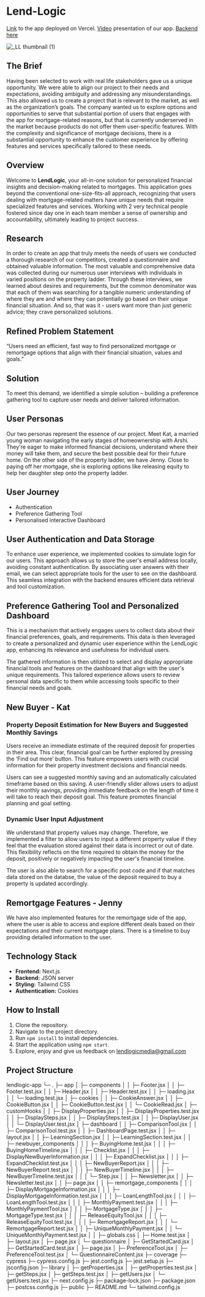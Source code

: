 # Lend-Logic


[Link](https://land-logic-app-frontend.vercel.app/) to the app deployed on Vercel.
[Video](https://youtu.be/WsQBYR9njp8) presentation of our app.
[Backend here](https://github.com/MartiZu/LendLogic-backend)

![_LL thumbnail (1)](https://github.com/horiaomar25/Lend-Logic/assets/140801006/21be36c9-4062-43f5-810e-fb286aff1635)

## The Brief
Having been selected to work with real life stakeholders gave us a unique opportunity. We were able to align our project to their needs and expectations, avoiding ambiguity and addressing any misunderstandings. This also allowed us to create a project that is relevant to the market, as well as the organization’s goals. The company wanted us to explore options and opportunities to serve that substantial portion of users that engages with the app for mortgage-related reasons, but that is currently underserved in the market because products do not offer them user-specific features. With the complexity and significance of mortgage decisions, there is a substantial opportunity to enhance the customer experience by offering features and services specifically tailored to these needs. 

## Overview
Welcome to **LendLogic**, your all-in-one solution for personalized financial insights and decision-making related to mortgages. This application goes beyond the conventional one-size-fits-all approach, recognizing that users dealing with mortgage-related matters have unique needs that require specialized features and services. Working with 2 very technical people fostered since day one in each team member a sense of ownership and accountability, ultimately leading to project success.

## Research
In order to create an app that truly meets the needs of users we conducted a thorough research of our competitors, created a questionnaire and obtained valuable information. The most valuable and comprehensive data was collected during our numerous user interviews with individuals in varied positions on the property ladder.
Through these interviews, we learned about desires and requirements, but the common denominator was that each of them was searching for a tangible numeric understanding of where they are and where they can potentially go based on their unique financial situation. And so, that was it - users want more than just generic advice; they crave personalized solutions. 

## Refined Problem Statement
“Users need an efficient, fast way to find personalized mortgage or remortgage options that align with their financial situation, values and goals.”

## Solution
To meet this demand, we identified a simple solution – building a preference gathering tool to capture user needs and deliver tailored information.

## User Personas
Our two personas represent the essence of our project. Meet Kat, a married young woman navigating the early stages of homeownership with Arshi. They're eager to make informed financial decisions, understand where their money will take them, and secure the best possible deal for their future home. On the other side of the property ladder, we have Jenny. Close to paying off her mortgage, she is exploring options like releasing equity to help her daughter step onto the property ladder.

## User Journey 
- Authentication
- Preference Gathering Tool
- Personalised interactive Dashboard

## User Authentication and Data Storage
To enhance user experience, we implemented cookies to simulate login for our users. This approach allows us to store the user's email address locally, avoiding constant authentication. By associating user answers with their email, we can select appropriate tools for the user to see on the dashboard. This seamless integration with the backend ensures efficient data retrieval and tool customization.

## Preference Gathering Tool and Personalized Dashboard
This is a mechanism that actively engages users to collect data about their financial preferences, goals, and requirements. This data is then leveraged to create a personalized and dynamic user experience within the LendLogic app, enhancing its relevance and usefulness for individual users.

The gathered information is then utilized to select and display appropriate financial tools and features on the dashboard that align with the user's unique requirements. This tailored experience allows users to review personal data specific to them while accessing tools specific to their financial needs and goals. 

## New Buyer - Kat
### Property Deposit Estimation for New Buyers and Suggested Monthly Savings
Users receive an immediate estimate of the required deposit for properties in their area. This clear, financial goal can be further explored by pressing the ‘Find out more’ button. This feature empowers users with crucial information for their property investment decisions and financial needs.

Users can see a suggested monthly saving and an automatically calculated timeframe based on this saving. A user-friendly slider allows users to adjust their monthly savings, providing immediate feedback on the length of time it will take to reach their deposit goal. This feature promotes financial planning and goal setting.

### Dynamic User Input Adjustment
We understand that property values may change. Therefore, we implemented a filter to allow users to input a different property value if they feel that the evaluation stored against their data is incorrect or out of date. This flexibility reflects on the time required to obtain the money for the deposit, positively or negatively impacting the user's financial timeline.

The user is also able to search for a specific post code and if that matches data stored on the databse, the value of the deposit required to buy a property is updated accordingly. 

## Remortgage Features - Jenny
We have also implemented features for the remortgage side of the app, where the user is able to access and explore different deals based on their expectations and their current mortgage plans. There is a timeline to buy providing detailed information to the user.

## Technology Stack

- **Frontend:** Next.js
- **Backend:** JSON server
- **Styling:** Tailwind CSS
- **Authentication:** Cookies

## How to Install

1. Clone the repository.
2. Navigate to the project directory.
3. Run `npm install` to install dependencies.
4. Start the application using `npm start`.
5. Explore, enjoy and give us feedback on lendlogicmedia@gmail.com 

## Project Structure
lendlogic-app
└─ .
   ├─ app
   │  ├─ components
   │  │  ├─ Footer.jsx
   │  │  ├─ Footer.test.jsx
   │  │  ├─ Header.jsx
   │  │  ├─ Header.test.jsx
   │  │  ├─ loading.jsx
   │  │  └─ loading.test.jsx
   │  ├─ cookies
   │  │  ├─ CookieAnswer.jsx
   │  │  ├─ CookieButton.jsx
   │  │  ├─ CookieButton.test.jsx
   │  │  └─ CookieRead.jsx
   │  ├─ customHooks
   │  │  ├─ DisplayProperties.jsx
   │  │  ├─ DisplayProperties.test.jsx
   │  │  ├─ DisplaySteps.jsx
   │  │  ├─ DisplaySteps.test.jsx
   │  │  ├─ DisplayUser.jsx
   │  │  └─ DisplayUser.test.jsx
   │  ├─ dashboard
   │  │  ├─ ComparisonTool.jsx
   │  │  ├─ ComparisonTool.test.jsx
   │  │  ├─ DashboardPage.test.jsx
   │  │  ├─ layout.jsx
   │  │  ├─ LearningSection.jsx
   │  │  ├─ LearningSection.test.jsx
   │  │  ├─ newbuyer_components
   │  │  │  ├─ BuyingHome.test.jsx
   │  │  │  ├─ BuyingHomeTimeline.jsx
   │  │  │  ├─ Checklist.jsx
   │  │  │  ├─ DisplayNewBuyerInformation.jsx
   │  │  │  ├─ ExpandChecklist.jsx
   │  │  │  ├─ ExpandChecklist.test.jsx
   │  │  │  ├─ NewBuyerReport.jsx
   │  │  │  ├─ NewBuyerReport.test.jsx
   │  │  │  ├─ NewBuyerTimeline.jsx
   │  │  │  ├─ NewBuyerTimeline.test.jsx
   │  │  │  └─ Step.jsx
   │  │  ├─ Newsletter.jsx
   │  │  ├─ Newsletter.test.jsx
   │  │  ├─ page.jsx
   │  │  ├─ remortgage_components
   │  │  │  ├─ DisplayMortgageInformation.jsx
   │  │  │  ├─ DisplayMortgageInformation.test.jsx
   │  │  │  ├─ LoanLengthTool.jsx
   │  │  │  ├─ LoanLengthTool.test.jsx
   │  │  │  ├─ MonthlyPayment.test.jsx
   │  │  │  ├─ MonthlyPaymentTool.jsx
   │  │  │  ├─ MortgageType.jsx
   │  │  │  ├─ MortgageType.test.jsx
   │  │  │  ├─ ReleaseEquityTool.jsx
   │  │  │  ├─ ReleaseEquityTool.test.jsx
   │  │  │  ├─ RemortgageReport.jsx
   │  │  │  └─ RemortgageReport.test.jsx
   │  │  ├─ UniqueMonthlyPayment.jsx
   │  │  └─ UniqueMonthlyPayment.test.jsx
   │  │  ├─ globals.css
   │  ├─ Home.test.jsx
   │  ├─ layout.jsx
   │  ├─ page.jsx
   │  └─ questionnaire
   │     ├─ GetStartedCard.jsx
   │     ├─ GetStartedCard.test.jsx
   │     ├─ page.jsx
   │     ├─ PreferenceTool.jsx
   │     ├─ PreferenceTool.test.jsx
   │     └─ QuestionnaireContent.jsx
   ├─ coverage
   ├─ cypress
   ├─ cypress.config.js
   ├─ jest.config.js
   ├─ jest.setup.js
   ├─ jsconfig.json
   ├─ library
   │  ├─ getProperties.jsx
   │  ├─ getProperties.test.jsx
   │  ├─ getSteps.jsx
   │  ├─ getSteps.test.jsx
   │  ├─ getUsers.jsx
   │  └─ getUsers.test.jsx
   ├─ next.config.js
   ├─ package-lock.json
   ├─ package.json
   ├─ postcss.config.js
   ├─ public
   ├─ README.md
   └─ tailwind.config.js
